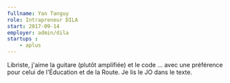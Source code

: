 ```yaml
---
fullname: Yan Tanguy
role: Intrapreneur DILA
start: 2017-09-14
employer: admin/dila
startups :
    - aplus
---
```


Libriste, j'aime la guitare (plutôt amplifiée) et le code ... avec une préférence pour celui de l'Éducation et de la Route. Je lis le JO dans le texte. 
